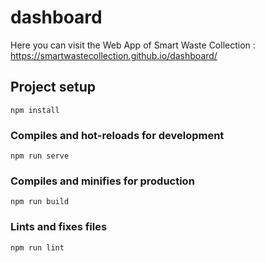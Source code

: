 # dashboard

Here you can visit the Web App of Smart Waste Collection : https://smartwastecollection.github.io/dashboard/

## Project setup
```
npm install
```

### Compiles and hot-reloads for development
```
npm run serve
```

### Compiles and minifies for production
```
npm run build
```

### Lints and fixes files
```
npm run lint
```
